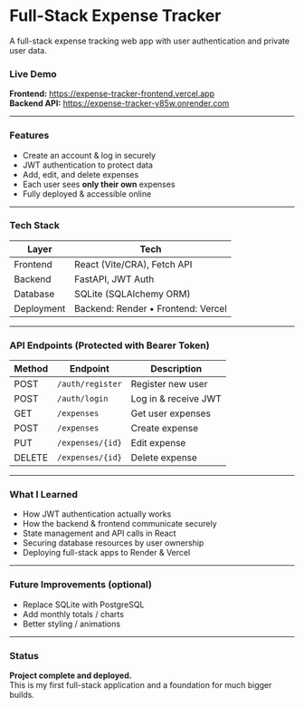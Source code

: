 # Full-Stack Expense Tracker

A full-stack expense tracking web app with user authentication and private user data.

###  Live Demo
**Frontend:** https://expense-tracker-frontend.vercel.app  
**Backend API:** https://expense-tracker-y85w.onrender.com

---

### Features
- Create an account & log in securely
- JWT authentication to protect data
- Add, edit, and delete expenses
- Each user sees **only their own** expenses
- Fully deployed & accessible online

---

### Tech Stack
| Layer | Tech |
|------|------|
| Frontend | React (Vite/CRA), Fetch API |
| Backend | FastAPI, JWT Auth |
| Database | SQLite (SQLAlchemy ORM) |
| Deployment | Backend: Render • Frontend: Vercel |

---

### API Endpoints (Protected with Bearer Token)

| Method | Endpoint | Description |
|--------|----------|-------------|
| POST | `/auth/register` | Register new user |
| POST | `/auth/login` | Log in & receive JWT |
| GET | `/expenses` | Get user expenses |
| POST | `/expenses` | Create expense |
| PUT | `/expenses/{id}` | Edit expense |
| DELETE | `/expenses/{id}` | Delete expense |

---

###  What I Learned
- How JWT authentication actually works
- How the backend & frontend communicate securely
- State management and API calls in React
- Securing database resources by user ownership
- Deploying full-stack apps to Render & Vercel

---

###  Future Improvements (optional)
- Replace SQLite with PostgreSQL
- Add monthly totals / charts
- Better styling / animations

---

###  Status
**Project complete and deployed.**  
This is my first full-stack application and a foundation for much bigger builds.
